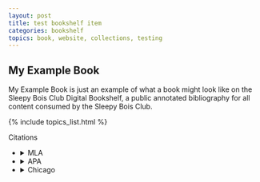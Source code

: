 ```yaml
---
layout: post
title: test bookshelf item
categories: bookshelf
topics: book, website, collections, testing
---
```


## My Example Book

My Example Book is just an example of what a book might look like on the Sleepy Bois Club Digital Bookshelf, a public annotated bibliography for all content consumed by the Sleepy Bois Club.

{% include topics_list.html %}

<summary>Citations</summary>

+ <details>
  <summary>MLA</summary>
  `Einstein, Albert. "My Exampe Book". SBC Publishers. 2023.`
  </details>
+ <details>
  <summary>APA</summary>
  ```Einstein, Albert. "My Exampe Book". SBC Publishers. (2023).```
  </details>
+ <details>
  <summary>Chicago</summary>
  > Einstein, Albert. "My Exampe Book". SBC Publishers. (2023).
  </details>